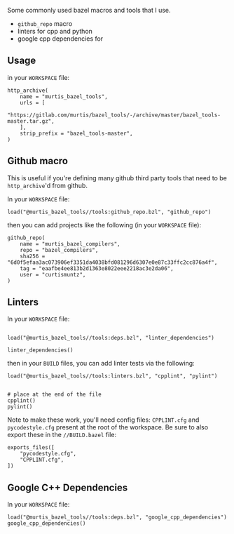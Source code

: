 Some commonly used bazel macros and tools that I use.

* `github_repo` macro
* linters for cpp and python
* google cpp dependencies for

## Usage


in your `WORKSPACE` file:

```
http_archive(
    name = "murtis_bazel_tools",
    urls = [
      "https://gitlab.com/murtis/bazel_tools/-/archive/master/bazel_tools-master.tar.gz",
    ],
    strip_prefix = "bazel_tools-master",
)
```

## Github macro
This is useful if you're defining many github third party tools that need to be `http_archive`'d from github.

In your `WORKSPACE` file:
```
load("@murtis_bazel_tools//tools:github_repo.bzl", "github_repo")
```

then you can add projects like the following (in your `WORKSPACE` file):

```
github_repo(
    name = "murtis_bazel_compilers",
    repo = "bazel_compilers",
    sha256 = "6d0f5efaa3ac073906ef3351da4038bfd081296d6307e0e87c33ffc2cc876a4f",
    tag = "eaafbe4ee813b2d1363e8022eee2218ac3e2da06",
    user = "curtismuntz",
)
```

## Linters

In your `WORKSPACE` file:
```

load("@murtis_bazel_tools//tools:deps.bzl", "linter_dependencies")

linter_dependencies()
```

then in your `BUILD` files, you can add linter tests via the following:

```
load("@murtis_bazel_tools//tools:linters.bzl", "cpplint", "pylint")


# place at the end of the file
cpplint()
pylint()
```

Note to make these work, you'll need config files: `CPPLINT.cfg` and `pycodestyle.cfg` present at the root of the workspace. Be sure to also export these in the `//BUILD.bazel` file:

```
exports_files([
    "pycodestyle.cfg",
    "CPPLINT.cfg",
])
```

## Google C++ Dependencies

In your `WORKSPACE` file:

```
load("@murtis_bazel_tools//tools:deps.bzl", "google_cpp_dependencies")
google_cpp_dependencies()
```
